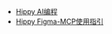<!-- docs/hippy-vue/_sidebar.md -->

* [Hippy AI编程](ai/hippy-ai.md)
* [Hippy Figma-MCP使用指引](ai/figma-mcp.md)

